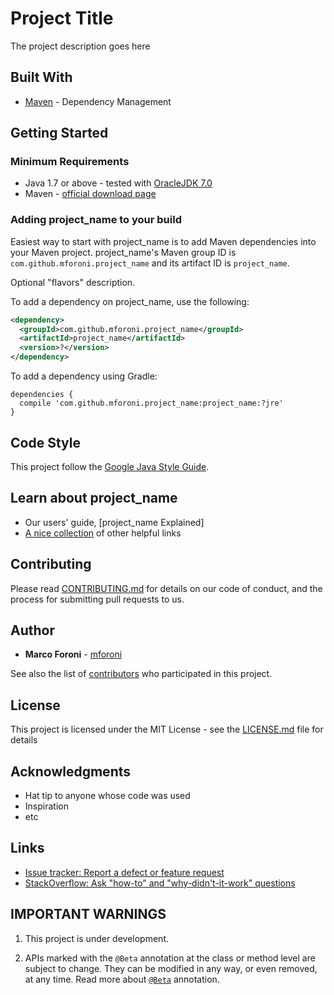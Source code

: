 # Project Title

The project description goes here

## Built With

* [Maven](https://maven.apache.org) - Dependency Management

## Getting Started

### Minimum Requirements

* Java 1.7 or above - tested with [OracleJDK 7.0](http://www.oracle.com/technetwork/java/javase/downloads/java-archive-downloads-javase7-521261.html)
* Maven - [official download page](https://maven.apache.org/download.cgi)

### Adding project_name to your build

Easiest way to start with project_name is to add Maven dependencies into your Maven project.
project_name's Maven group ID is `com.github.mforoni.project_name` and its artifact ID is `project_name`.

Optional "flavors" description.

To add a dependency on project_name, use the following:

```xml
<dependency>
  <groupId>com.github.mforoni.project_name</groupId>
  <artifactId>project_name</artifactId>
  <version>?</version>
</dependency>
```

To add a dependency using Gradle:

```
dependencies {
  compile 'com.github.mforoni.project_name:project_name:?jre'
}
```

## Code Style

This project follow the [Google Java Style Guide](https://google.github.io/styleguide/javaguide.html).

## Learn about project_name

- Our users' guide, [project_name Explained]
- [A nice collection](https://url) of other helpful links

## Contributing

Please read [CONTRIBUTING.md](https://url) for details on our code of conduct, and the process for submitting pull requests to us.

## Author

* **Marco Foroni** - [mforoni](https://github.com/mforoni)

See also the list of [contributors](https://github.com/your/project/contributors) who participated in this project.

## License

This project is licensed under the MIT License - see the [LICENSE.md](https://github.com/mforoni/project_name/blob/master/LICENSE) file for details

## Acknowledgments

* Hat tip to anyone whose code was used
* Inspiration
* etc

## Links

- [Issue tracker: Report a defect or feature request](https://github.com/mforoni/project_name/issues/new)
- [StackOverflow: Ask "how-to" and "why-didn't-it-work" questions](https://stackoverflow.com/questions/ask?tags=project_name+java)

## IMPORTANT WARNINGS

1. This project is under development.

1. APIs marked with the `@Beta` annotation at the class or method level
are subject to change. They can be modified in any way, or even
removed, at any time. Read more about [`@Beta`](https://github.com/google/guava#important-warnings) annotation.
